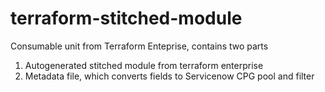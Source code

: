 # terraform-stitched-module

Consumable unit from Terraform Enteprise, contains two parts
1. Autogenerated stitched module from terraform enterprise
2. Metadata file, which converts fields to Servicenow CPG pool and filter
